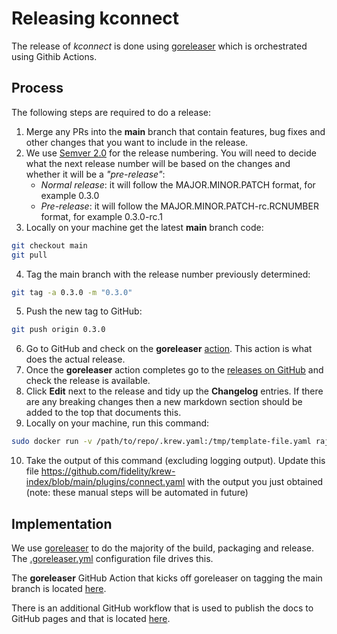 # Releasing kconnect

The release of *kconnect* is done using [goreleaser](https://goreleaser.com/) which is orchestrated using Githib Actions.

## Process

The following steps are required to do a release:

1. Merge any PRs into the **main** branch that contain features, bug fixes and other changes that you want to include in the release.
2. We use [Semver 2.0](https://semver.org/) for the release numbering. You will need to decide what the next release number will be based on the changes and whether it will be a *"pre-release"*:
    * *Normal release*: it will follow the MAJOR.MINOR.PATCH format, for example 0.3.0
    * *Pre-release*: it will follow the MAJOR.MINOR.PATCH-rc.RCNUMBER format, for example 0.3.0-rc.1
3. Locally on your machine get the latest **main** branch code:
```bash
git checkout main
git pull
```
4. Tag the main branch with the release number previously determined:
```bash
git tag -a 0.3.0 -m "0.3.0"
```
5. Push the new tag to GitHub:
```bash
git push origin 0.3.0
```
6. Go to GitHub and check on the **goreleaser** [action](https://github.com/fidelity/kconnect/actions?query=workflow%3Agoreleaser). This action is what does the actual release.
7. Once the **goreleaser** action completes go to the [releases on GitHub](https://github.com/fidelity/kconnect/releases) and check the release is available.
8. Click **Edit** next to the release and tidy up the **Changelog** entries. If there are any breaking changes then a new markdown section should be added to the top that documents this.
9. Locally on your machine, run this command:
```bash
sudo docker run -v /path/to/repo/.krew.yaml:/tmp/template-file.yaml rajatjindal/krew-release-bot:v0.0.38 krew-release-bot template --tag 0.3.0 --template-file /tmp/template-file.yaml
```
10. Take the output of this command (excluding logging output). Update this file https://github.com/fidelity/krew-index/blob/main/plugins/connect.yaml with the output you just obtained (note: these manual steps will be automated in future)

## Implementation

We use [goreleaser](https://goreleaser.com/) to do the majority of the build, packaging and release. The [.goreleaser.yml](https://github.com/fidelity/kconnect/blob/main/.goreleaser.yml) configuration file drives this.

The **goreleaser** GitHub Action that kicks off goreleaser on tagging the main branch is located [here](https://github.com/fidelity/kconnect/blob/main/.github/workflows/release.yml).

There is an additional GitHub workflow that is used to publish the docs to GitHub pages and that is located [here](https://github.com/fidelity/kconnect/blob/main/.github/workflows/release-docs.yml).

